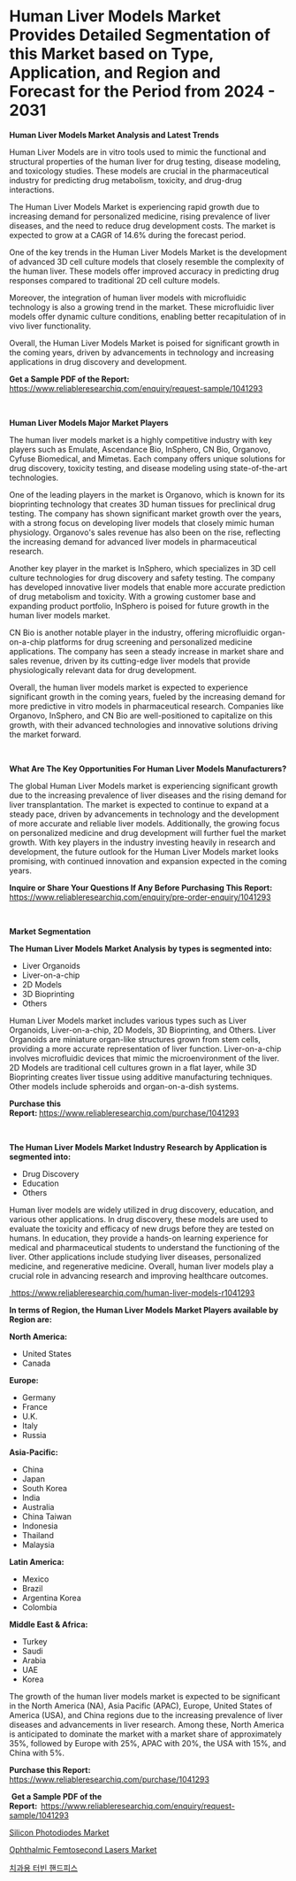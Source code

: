 <p><h1>Human Liver Models Market Provides Detailed Segmentation of this Market based on Type, Application, and Region and Forecast for the Period from 2024 - 2031</h1></p><p><strong>Human Liver Models Market Analysis and Latest Trends</strong></p>
<p><p>Human Liver Models are in vitro tools used to mimic the functional and structural properties of the human liver for drug testing, disease modeling, and toxicology studies. These models are crucial in the pharmaceutical industry for predicting drug metabolism, toxicity, and drug-drug interactions.</p><p>The Human Liver Models Market is experiencing rapid growth due to increasing demand for personalized medicine, rising prevalence of liver diseases, and the need to reduce drug development costs. The market is expected to grow at a CAGR of 14.6% during the forecast period.</p><p>One of the key trends in the Human Liver Models Market is the development of advanced 3D cell culture models that closely resemble the complexity of the human liver. These models offer improved accuracy in predicting drug responses compared to traditional 2D cell culture models.</p><p>Moreover, the integration of human liver models with microfluidic technology is also a growing trend in the market. These microfluidic liver models offer dynamic culture conditions, enabling better recapitulation of in vivo liver functionality.</p><p>Overall, the Human Liver Models Market is poised for significant growth in the coming years, driven by advancements in technology and increasing applications in drug discovery and development.</p></p>
<p><strong>Get a Sample PDF of the Report:&nbsp;</strong> <a href="https://www.reliableresearchiq.com/enquiry/request-sample/1041293">https://www.reliableresearchiq.com/enquiry/request-sample/1041293</a></p>
<p>&nbsp;</p>
<p><strong>Human Liver Models Major Market Players</strong></p>
<p><p>The human liver models market is a highly competitive industry with key players such as Emulate, Ascendance Bio, InSphero, CN Bio, Organovo, Cyfuse Biomedical, and Mimetas. Each company offers unique solutions for drug discovery, toxicity testing, and disease modeling using state-of-the-art technologies.</p><p>One of the leading players in the market is Organovo, which is known for its bioprinting technology that creates 3D human tissues for preclinical drug testing. The company has shown significant market growth over the years, with a strong focus on developing liver models that closely mimic human physiology. Organovo's sales revenue has also been on the rise, reflecting the increasing demand for advanced liver models in pharmaceutical research.</p><p>Another key player in the market is InSphero, which specializes in 3D cell culture technologies for drug discovery and safety testing. The company has developed innovative liver models that enable more accurate prediction of drug metabolism and toxicity. With a growing customer base and expanding product portfolio, InSphero is poised for future growth in the human liver models market.</p><p>CN Bio is another notable player in the industry, offering microfluidic organ-on-a-chip platforms for drug screening and personalized medicine applications. The company has seen a steady increase in market share and sales revenue, driven by its cutting-edge liver models that provide physiologically relevant data for drug development.</p><p>Overall, the human liver models market is expected to experience significant growth in the coming years, fueled by the increasing demand for more predictive in vitro models in pharmaceutical research. Companies like Organovo, InSphero, and CN Bio are well-positioned to capitalize on this growth, with their advanced technologies and innovative solutions driving the market forward.</p></p>
<p>&nbsp;</p>
<p><strong>What Are The Key Opportunities For Human Liver Models Manufacturers?</strong></p>
<p><p>The global Human Liver Models market is experiencing significant growth due to the increasing prevalence of liver diseases and the rising demand for liver transplantation. The market is expected to continue to expand at a steady pace, driven by advancements in technology and the development of more accurate and reliable liver models. Additionally, the growing focus on personalized medicine and drug development will further fuel the market growth. With key players in the industry investing heavily in research and development, the future outlook for the Human Liver Models market looks promising, with continued innovation and expansion expected in the coming years.</p></p>
<p><strong>Inquire or Share Your Questions If Any Before Purchasing This Report:</strong> <a href="https://www.reliableresearchiq.com/enquiry/pre-order-enquiry/1041293">https://www.reliableresearchiq.com/enquiry/pre-order-enquiry/1041293</a></p>
<p>&nbsp;</p>
<p><strong>Market Segmentation</strong></p>
<p><strong>The Human Liver Models Market Analysis by types is segmented into:</strong></p>
<p><ul><li>Liver Organoids</li><li>Liver-on-a-chip</li><li>2D Models</li><li>3D Bioprinting</li><li>Others</li></ul></p>
<p><p>Human Liver Models market includes various types such as Liver Organoids, Liver-on-a-chip, 2D Models, 3D Bioprinting, and Others. Liver Organoids are miniature organ-like structures grown from stem cells, providing a more accurate representation of liver function. Liver-on-a-chip involves microfluidic devices that mimic the microenvironment of the liver. 2D Models are traditional cell cultures grown in a flat layer, while 3D Bioprinting creates liver tissue using additive manufacturing techniques. Other models include spheroids and organ-on-a-dish systems.</p></p>
<p><strong>Purchase this Report:&nbsp;</strong><a href="https://www.reliableresearchiq.com/purchase/1041293">https://www.reliableresearchiq.com/purchase/1041293</a></p>
<p>&nbsp;</p>
<p><strong>The Human Liver Models Market Industry Research by Application is segmented into:</strong></p>
<p><ul><li>Drug Discovery</li><li>Education</li><li>Others</li></ul></p>
<p><p>Human liver models are widely utilized in drug discovery, education, and various other applications. In drug discovery, these models are used to evaluate the toxicity and efficacy of new drugs before they are tested on humans. In education, they provide a hands-on learning experience for medical and pharmaceutical students to understand the functioning of the liver. Other applications include studying liver diseases, personalized medicine, and regenerative medicine. Overall, human liver models play a crucial role in advancing research and improving healthcare outcomes.</p></p>
<p><a href="https://www.reliableresearchiq.com/human-liver-models-r1041293">&nbsp;https://www.reliableresearchiq.com/human-liver-models-r1041293</a></p>
<p><strong>In terms of Region, the Human Liver Models Market Players available by Region are:</strong></p>
<p>
    <p> <strong> North America: </strong>
        <ul>
            <li>United States</li>
            <li>Canada</li>
        </ul>
        </p> 
    <p> <strong> Europe: </strong>
        <ul>
            <li>Germany</li>
            <li>France</li>
            <li>U.K.</li>
            <li>Italy</li>
            <li>Russia</li>
        </ul>
        </p> 
    <p> <strong> Asia-Pacific: </strong>
        <ul>
            <li>China</li>
            <li>Japan</li>
            <li>South Korea</li>
            <li>India</li>
            <li>Australia</li>
            <li>China Taiwan</li>
            <li>Indonesia</li>
            <li>Thailand</li>
            <li>Malaysia</li>
        </ul>
        </p> 
    <p> <strong> Latin America: </strong>
        <ul>
            <li>Mexico</li>
            <li>Brazil</li>
            <li>Argentina Korea</li>
            <li>Colombia</li>
        </ul>
        </p> 
    <p> <strong> Middle East & Africa: </strong>
        <ul>
            <li>Turkey</li>
            <li>Saudi</li>
            <li>Arabia</li>
            <li>UAE</li>
            <li>Korea</li>
        </ul>
    </p>
    </p>
<p><p>The growth of the human liver models market is expected to be significant in the North America (NA), Asia Pacific (APAC), Europe, United States of America (USA), and China regions due to the increasing prevalence of liver diseases and advancements in liver research. Among these, North America is anticipated to dominate the market with a market share of approximately 35%, followed by Europe with 25%, APAC with 20%, the USA with 15%, and China with 5%.</p></p>
<p><strong>Purchase this Report: </strong><a href="https://www.reliableresearchiq.com/purchase/1041293">https://www.reliableresearchiq.com/purchase/1041293</a></p>
<p>&nbsp;<strong>Get a Sample PDF of the Report:&nbsp;&nbsp;</strong><a href="https://www.reliableresearchiq.com/enquiry/request-sample/1041293">https://www.reliableresearchiq.com/enquiry/request-sample/1041293</a></p>
<p><strong></strong></p>
<p><p><a href="https://medium.com/@cloydrenner_30555/exploring-silicon-photodiodes-market-dynamics-global-trends-and-future-growth-prospects-2024-aa40ac0ee5df">Silicon Photodiodes Market</a></p><p><a href="https://github.com/ayamgoreng5458/Market-Research-Report-List-1/blob/main/ophthalmic-femtosecond-lasers-market.md">Ophthalmic Femtosecond Lasers Market</a></p><p><a href="https://github.com/vss5505pa7z1p/Market-Research-Report-List-3/blob/main/787759474833.md">치과용 터빈 핸드피스</a></p></p>